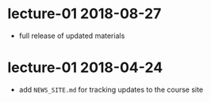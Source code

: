 # lecture-01 2018-08-27

* full release of updated materials

# lecture-01 2018-04-24

* add `NEWS_SITE.md` for tracking updates to the course site

